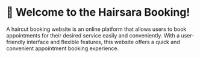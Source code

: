 # 🎉 Welcome to the Hairsara Booking!
A haircut booking website is an online platform that allows users to book appointments for their desired service easily and conveniently. 
With a user-friendly interface and flexible features, this website offers a quick and convenient appointment booking experience.
